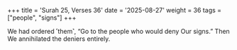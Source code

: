 +++
title = 'Surah 25, Verses 36'
date = '2025-08-27'
weight = 36
tags = ["people", "signs"]
+++

We had ordered ˹them˺, “Go to the people who would deny Our signs.” Then We annihilated the deniers entirely.